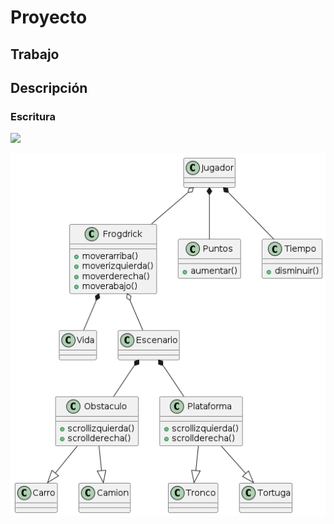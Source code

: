 # Proyecto

## Trabajo

## Descripción

### Escritura

![](https://upload.wikimedia.org/wikipedia/commons/thumb/8/8c/Frogger-logo.svg/2560px-Frogger-logo.svg.png)

![](/out/docs//Diagrama_Frogger/Diagrama_Frogger.png)